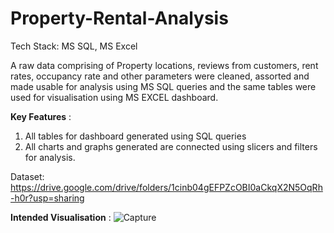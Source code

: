 # Property-Rental-Analysis
Tech Stack: MS SQL, MS Excel

A raw data comprising of Property locations, reviews from customers, rent rates, occupancy rate and other parameters were cleaned, assorted and made usable for analysis using MS SQL queries and the same tables were used for visualisation using MS EXCEL dashboard.

**Key Features** :
1. All tables for dashboard generated using SQL queries
2. All charts and graphs generated are connected using slicers and filters for analysis.

Dataset: https://drive.google.com/drive/folders/1cinb04gEFPZcOBI0aCkqX2N5OqRh-h0r?usp=sharing

**Intended Visualisation** :
![Capture](https://user-images.githubusercontent.com/103810228/185743675-fa3d7e3b-2148-4f6b-98fa-822783345b75.PNG)
